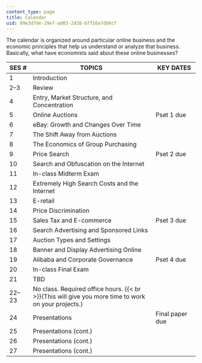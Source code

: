 ```yaml
---
content_type: page
title: Calendar
uid: 99e3d7de-29e7-ad03-2d28-b7f16a7db6cf
---
```


The calendar is organized around particular online business and the economic principles that help us understand or analyze that business. Basically, what have economists said about these online businesses?

| SES # | TOPICS | KEY DATES |
| --- | --- | --- |
| 1 | Introduction | &nbsp; |
| 2–3 | Review | &nbsp; |
| 4 | Entry, Market Structure, and Concentration | &nbsp; |
| 5 | Online Auctions | Pset 1 due |
| 6 | eBay: Growth and Changes Over Time | &nbsp; |
| 7 | The Shift Away from Auctions | &nbsp; |
| 8 | The Economics of Group Purchasing | &nbsp; |
| 9 | Price Search | Pset 2 due |
| 10 | Search and Obfuscation on the Internet | &nbsp; |
| 11 | In-class Midterm Exam | &nbsp; |
| 12 | Extremely High Search Costs and the Internet | &nbsp; |
| 13 | E-retail | &nbsp; |
| 14 | Price Discrimination | &nbsp; |
| 15 | Sales Tax and E-commerce | Pset 3 due |
| 16 | Search Advertising and Sponsored Links | &nbsp; |
| 17 | Auction Types and Settings | &nbsp; |
| 18 | Banner and Display Advertising Online | &nbsp; |
| 19 | Alibaba and Corporate Governance | Pset 4 due |
| 20 | In-class Final Exam | &nbsp; |
| 21 | TBD | &nbsp; |
| 22–23 | No class. Required office hours.  {{< br >}}(This will give you more time to work on your projects.) | &nbsp; |
| 24 | Presentations | Final paper due |
| 25 | Presentations (cont.) | &nbsp; |
| 26 | Presentations (cont.) | &nbsp; |
| 27 | Presentations (cont.) |